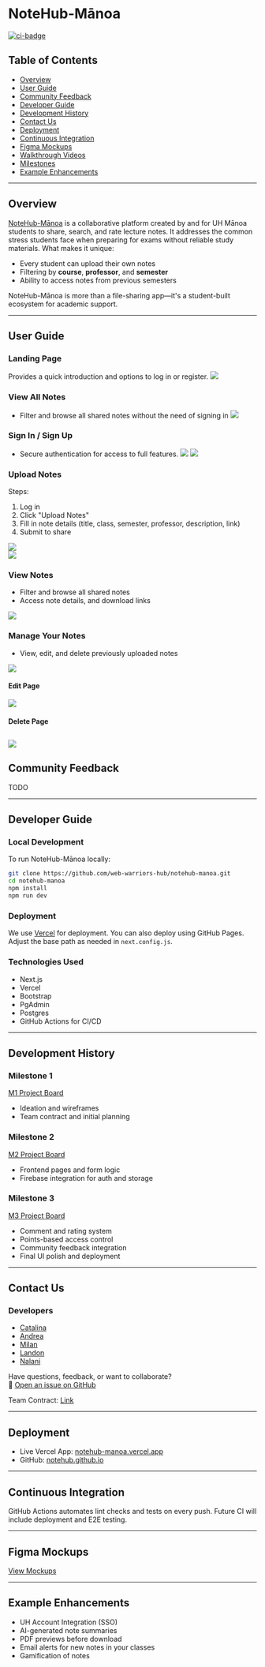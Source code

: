 
# NoteHub-Mānoa

[![ci-badge](https://github.com/web-warriors-hub/notehub-manoa/workflows/notehub-manoa/badge.svg)](https://github.com/web-warriors-hub/notehub-manoa/actions)

## Table of Contents

- [Overview](#overview)
- [User Guide](#user-guide)
- [Community Feedback](#community-feedback)
- [Developer Guide](#developer-guide)
- [Development History](#development-history)
- [Contact Us](#contact-us)
- [Deployment](#deployment)
- [Continuous Integration](#continuous-integration)
- [Figma Mockups](#figma-mockups)
- [Walkthrough Videos](#walkthrough-videos)
- [Milestones](#milestones)
- [Example Enhancements](#example-enhancements)

---

## Overview

[NoteHub-Mānoa](https://github.com/web-warriors-hub/web-warriors-hub.github.io) is a collaborative platform created by and for UH Mānoa students to share, search, and rate lecture notes. It addresses the common stress students face when preparing for exams without reliable study materials. What makes it unique:

- Every student can upload their own notes
- Filtering by **course**, **professor**, and **semester**
- Ability to access notes from previous semesters

NoteHub-Mānoa is more than a file-sharing app—it's a student-built ecosystem for academic support.

---

## User Guide

### Landing Page
Provides a quick introduction and options to log in or register.
![](images/landing-page1.png)

### View All Notes
- Filter and browse all shared notes without the need of signing in
![](images/view-notes-page1.png)

### Sign In / Sign Up
- Secure authentication for access to full features.
![](images/signin-page1.png)
![](images/signup-page1.png)

### Upload Notes
Steps:
1. Log in
2. Click "Upload Notes"
3. Fill in note details (title, class, semester, professor, description, link)
4. Submit to share

![](images/upload-notes-page1.png)  
![](images/success-page1.png)

### View Notes
- Filter and browse all shared notes
- Access note details, and download links

![](images/view-notes-page-nsi1.png)

### Manage Your Notes
- View, edit, and delete previously uploaded notes

![](images/view-your-notes-page1.png)

#### Edit Page
![](images/edit-page1.png)

#### Delete Page
![](images/delete-page1.png)
---

## Community Feedback

TODO

---

## Developer Guide

### Local Development

To run NoteHub-Mānoa locally:

```bash
git clone https://github.com/web-warriors-hub/notehub-manoa.git
cd notehub-manoa
npm install
npm run dev
```

### Deployment

We use [Vercel](https://notehub-manoa.vercel.app) for deployment. You can also deploy using GitHub Pages. Adjust the base path as needed in `next.config.js`.

### Technologies Used

- Next.js
- Vercel
- Bootstrap
- PgAdmin
- Postgres
- GitHub Actions for CI/CD

---

## Development History

### Milestone 1
[M1 Project Board](https://github.com/orgs/web-warriors-hub/projects/1/views/1)
- Ideation and wireframes
- Team contract and initial planning

### Milestone 2
[M2 Project Board](https://github.com/orgs/web-warriors-hub/projects/7)
- Frontend pages and form logic
- Firebase integration for auth and storage

### Milestone 3
[M3 Project Board](https://github.com/orgs/web-warriors-hub/projects/8)
- Comment and rating system
- Points-based access control
- Community feedback integration
- Final UI polish and deployment

---

## Contact Us

### Developers
- [Catalina](https://github.com/cat-mb)  
- [Andrea](https://github.com/andreamurillomtz)  
- [Milan](https://github.com/milanbukovics)  
- [Landon](https://github.com/lkihe)  
- [Nalani](https://github.com/NalaniKlopfen)  

Have questions, feedback, or want to collaborate?  
📩 [Open an issue on GitHub](https://github.com/web-warriors-hub/notehub-manoa/issues)  

Team Contract: [Link](https://docs.google.com/document/d/1IHEfQtw1nb9-c-XlJGUT-TiZKemAvDFH050V7u3n5Wg/edit?tab=t.0)

---

## Deployment

- Live Vercel App: [notehub-manoa.vercel.app](https://notehub-manoa.vercel.app)
- GitHub: [notehub.github.io](https://notehub.github.io)

---

## Continuous Integration

GitHub Actions automates lint checks and tests on every push. Future CI will include deployment and E2E testing.

---

## Figma Mockups

[View Mockups](https://www.figma.com/design/gn3wSQTofguqx5eSH5CgOW/ICS-314-Final?node-id=0-1&p=f)

---

## Example Enhancements

- UH Account Integration (SSO)
- AI-generated note summaries
- PDF previews before download
- Email alerts for new notes in your classes
- Gamification of notes     
